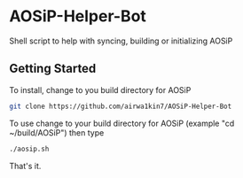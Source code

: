 # AOSiP-Helper-Bot
Shell script to help with syncing, building or initializing AOSiP

Getting Started
---------------
To install, change to you build directory for AOSiP
```bash
git clone https://github.com/airwa1kin7/AOSiP-Helper-Bot
```

To use change to your build directory for AOSiP (example "cd ~/build/AOSiP") then type
```bash
./aosip.sh
```

That's it.
